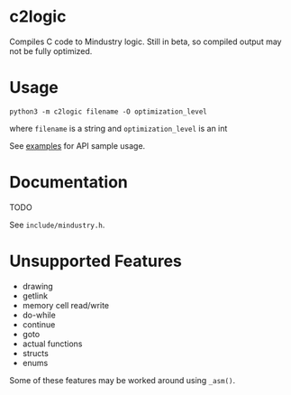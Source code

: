 # c2logic

Compiles C code to Mindustry logic. Still in beta, so compiled output may not be fully optimized.

# Usage

`python3 -m c2logic filename -O optimization_level`

where `filename` is a string and `optimization_level` is an int

See [examples](./examples) for API sample usage.

# Documentation

TODO

See `include/mindustry.h`.

# Unsupported Features

-   drawing
-   getlink
-   memory cell read/write
-   do-while
-   continue
-   goto
-   actual functions
-   structs
-   enums

Some of these features may be worked around using `_asm()`.
